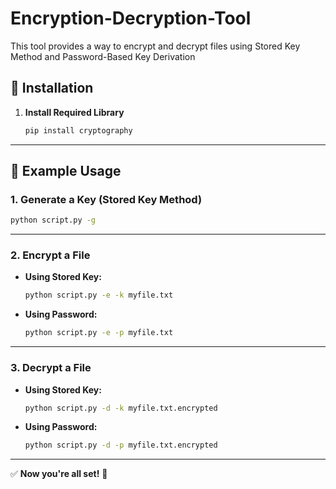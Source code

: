 # Encryption-Decryption-Tool
This tool provides a way to encrypt and decrypt files using Stored Key Method and Password-Based Key Derivation
## 🚀 Installation  

1. **Install Required Library**  
   ```bash
   pip install cryptography
   ```

---

## 🔹 Example Usage  

### **1. Generate a Key (Stored Key Method)**  
```bash
python script.py -g
```

---

### **2. Encrypt a File**  
- **Using Stored Key:**  
  ```bash
  python script.py -e -k myfile.txt
  ```
- **Using Password:**  
  ```bash
  python script.py -e -p myfile.txt
  ```

---

### **3. Decrypt a File**  
- **Using Stored Key:**  
  ```bash
  python script.py -d -k myfile.txt.encrypted
  ```
- **Using Password:**  
  ```bash
  python script.py -d -p myfile.txt.encrypted
  ```

---

✅ **Now you're all set!** 🚀
